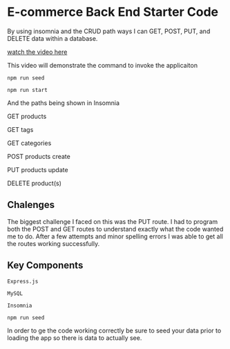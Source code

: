 # E-commerce Back End Starter Code
By using insomnia and the CRUD path ways I can GET, POST, PUT, and DELETE data within a database.

[watch the video here](https://youtu.be/n4LS-VdTKE4)

This video will demonstrate the command to invoke the applicaiton

`npm run seed`

`npm run start`


And the paths being shown in Insomnia

GET products

GET tags

GET categories

POST products create

PUT products update

DELETE product(s)


## Chalenges
The biggest challenge I faced on this was the PUT route. I had to program both the POST and GET routes to understand exactly what the code wanted me to do. After a few attempts and minor spelling errors I was able to get all the routes working successfully. 

## Key Components

`Express.js`

`MySQL`

`Insomnia`

`npm run seed`

In order to ge the code working correctly be sure to seed your data prior to loading the app so there is data to actually see.


